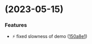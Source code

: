 #  (2023-05-15)


### Features

* :zap: fixed slowness of demo ([150a8e1](https://github.com/iamjon/cctest/commit/150a8e15b77f492e1ff30c97c7a6524af9143e9e))



